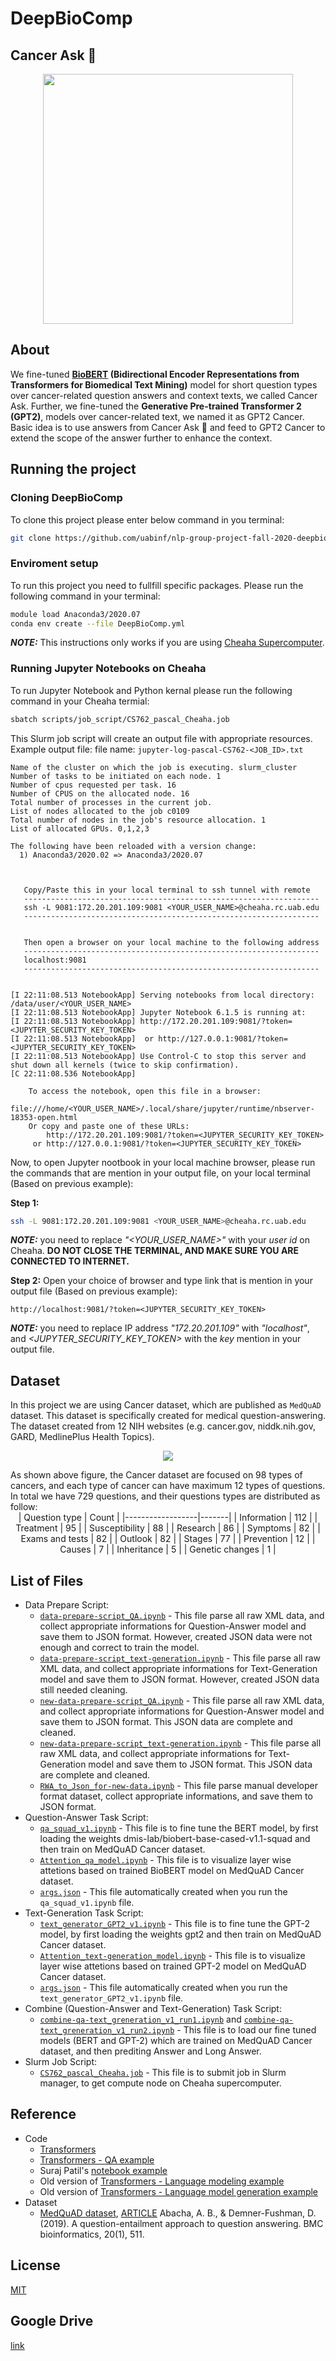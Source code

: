 # DeepBioComp
## Cancer Ask <!--:scorpion:-->:crab:
<p align="center">
    <img align="center" src="Images/Cancer_ask.svg" height="400">
</p>

## About

We fine-tuned **[BioBERT](https://huggingface.co/dmis-lab/biobert-base-cased-v1.1-squad) (Bidirectional Encoder Representations from Transformers for Biomedical Text Mining)** model for short question types over cancer-related question answers and context texts, we called Cancer Ask. Further, we fine-tuned the **Generative Pre-trained Transformer 2 (GPT2)**, models over cancer-related text, we named it as GPT2 Cancer. Basic idea is to use answers from Cancer Ask :crab: and feed to GPT2 Cancer to extend the scope of the answer further to enhance the context.

## Running the project

### Cloning DeepBioComp
To clone this project please enter below command in you terminal:
```bash
git clone https://github.com/uabinf/nlp-group-project-fall-2020-deepbiocomp
``` 

### Enviroment setup
To run this project you need to fullfill specific packages. Please run the following command in your terminal:
```bash
module load Anaconda3/2020.07
conda env create --file DeepBioComp.yml
```
_**NOTE:**_ This instructions only works if you are using [Cheaha Supercomputer](https://www.uab.edu/it/home/research-computing/cheaha).

### Running Jupyter Notebooks on Cheaha
To run Jupyter Notebook and Python kernal please run the following command in your Cheaha termial:
```bash
sbatch scripts/job_script/CS762_pascal_Cheaha.job
```
This Slurm job script will create an output file with appropriate resources. Example output file:
file name: `jupyter-log-pascal-CS762-<JOB_ID>.txt`
```
Name of the cluster on which the job is executing. slurm_cluster
Number of tasks to be initiated on each node. 1
Number of cpus requested per task. 16
Number of CPUS on the allocated node. 16
Total number of processes in the current job.
List of nodes allocated to the job c0109
Total number of nodes in the job's resource allocation. 1
List of allocated GPUs. 0,1,2,3

The following have been reloaded with a version change:
  1) Anaconda3/2020.02 => Anaconda3/2020.07



   Copy/Paste this in your local terminal to ssh tunnel with remote
   ------------------------------------------------------------------
   ssh -L 9081:172.20.201.109:9081 <YOUR_USER_NAME>@cheaha.rc.uab.edu
   ------------------------------------------------------------------


   Then open a browser on your local machine to the following address
   ------------------------------------------------------------------
   localhost:9081
   ------------------------------------------------------------------


[I 22:11:08.513 NotebookApp] Serving notebooks from local directory: /data/user/<YOUR_USER_NAME>
[I 22:11:08.513 NotebookApp] Jupyter Notebook 6.1.5 is running at:
[I 22:11:08.513 NotebookApp] http://172.20.201.109:9081/?token=<JUPYTER_SECURITY_KEY_TOKEN>
[I 22:11:08.513 NotebookApp]  or http://127.0.0.1:9081/?token=<JUPYTER_SECURITY_KEY_TOKEN>
[I 22:11:08.513 NotebookApp] Use Control-C to stop this server and shut down all kernels (twice to skip confirmation).
[C 22:11:08.536 NotebookApp]

    To access the notebook, open this file in a browser:
        file:///home/<YOUR_USER_NAME>/.local/share/jupyter/runtime/nbserver-18353-open.html
    Or copy and paste one of these URLs:
        http://172.20.201.109:9081/?token=<JUPYTER_SECURITY_KEY_TOKEN>
     or http://127.0.0.1:9081/?token=<JUPYTER_SECURITY_KEY_TOKEN>

```

Now, to open Jupyter nootbook in your local machine browser, please run the commands that are mention in your output file, on your local terminal (Based on previous example):

**Step 1:**
```bash
ssh -L 9081:172.20.201.109:9081 <YOUR_USER_NAME>@cheaha.rc.uab.edu
```
_**NOTE:**_ you need to replace _"<YOUR_USER_NAME>"_ with your _user id_ on Cheaha. **DO NOT CLOSE THE TERMINAL, AND MAKE SURE YOU ARE CONNECTED TO INTERNET.**

**Step 2:**
Open your choice of browser and type link that is mention in your output file (Based on previous example):
```
http://localhost:9081/?token=<JUPYTER_SECURITY_KEY_TOKEN>
```
_**NOTE:**_ you need to replace IP address _"172.20.201.109"_ with _"localhost"_, and _<JUPYTER_SECURITY_KEY_TOKEN>_ with the _key_ mention in your output file.


## Dataset
In this project we are using Cancer dataset, which are published as `MedQuAD` dataset. This dataset is specifically created for medical question-answering. The dataset created from 12 NIH websites (e.g. cancer.gov, niddk.nih.gov, GARD, MedlinePlus Health Topics).
<p align="center">
    <img align="center" src="Images/Cancer_qtypes.svg">
</p>
As shown above figure, the Cancer dataset are focused on 98 types of cancers, and each type of cancer can have maximum 12 types of questions. In total we have 729 questions, and their questions types are distributed as follow:

<center>
| Question type    | Count |
|------------------|-------|
| Information      | 112   |
| Treatment        | 95    |
| Susceptibility   | 88    |
| Research         | 86    |
| Symptoms         | 82    |
| Exams and tests  | 82    |
| Outlook          | 82    |
| Stages           | 77    |
| Prevention       | 12    |
| Causes           | 7     |
| Inheritance      | 5     |
| Genetic changes  | 1     |
</center>


## List of Files
* Data Prepare Script:
	* [`data-prepare-script_QA.ipynb`](https://github.com/uabinf/nlp-group-project-fall-2020-deepbiocomp/blob/main/dataset/data-prepare-script/data-prepare-script_QA.ipynb) - This file parse all raw XML data, and collect appropriate informations for Question-Answer model and save them to JSON format. However, created JSON data were not enough and correct to train the model.
	* [`data-prepare-script_text-generation.ipynb`](https://github.com/uabinf/nlp-group-project-fall-2020-deepbiocomp/blob/main/dataset/data-prepare-script/data-prepare-script_text-generation.ipynb) - This file parse all raw XML data, and collect appropriate informations for Text-Generation model and save them to JSON format. However, created JSON data still needed cleaning.
	* [`new-data-prepare-script_QA.ipynb`](https://github.com/uabinf/nlp-group-project-fall-2020-deepbiocomp/blob/main/dataset/data-prepare-script/new-data-prepare-script_QA.ipynb) - This file parse all raw XML data, and collect appropriate informations for Question-Answer model and save them to JSON format. This JSON data are complete and cleaned.
	* [`new-data-prepare-script_text-generation.ipynb`](https://github.com/uabinf/nlp-group-project-fall-2020-deepbiocomp/blob/main/dataset/data-prepare-script/new-data-prepare-script_text-generation.ipynb) - This file parse all raw XML data, and collect appropriate informations for Text-Generation model and save them to JSON format. This JSON data are complete and cleaned.
	* [`RWA_to_Json_for-new-data.ipynb`](https://github.com/uabinf/nlp-group-project-fall-2020-deepbiocomp/blob/main/dataset/data-prepare-script/RWA_to_Json_for-new-data.ipynb) - This file parse manual developer format dataset, collect appropriate informations, and save them to JSON format.
* Question-Answer Task Script:
	* [`qa_squad_v1.ipynb`](https://github.com/uabinf/nlp-group-project-fall-2020-deepbiocomp/blob/main/scripts/qa_script/qa_squad_v1.ipynb) - This file is to fine tune the BERT model, by first loading the weights dmis-lab/biobert-base-cased-v1.1-squad and then train on MedQuAD Cancer dataset.
	* [`Attention_qa_model.ipynb`](https://github.com/uabinf/nlp-group-project-fall-2020-deepbiocomp/blob/main/scripts/qa_script/Attention_qa_model.ipynb) - This file is to visualize layer wise attetions based on trained BioBERT model on MedQuAD Cancer dataset.
	* [`args.json`](https://github.com/uabinf/nlp-group-project-fall-2020-deepbiocomp/blob/main/scripts/qa_script/args.json) - This file automatically created when you run the `qa_squad_v1.ipynb` file.
* Text-Generation Task Script:
	* [`text_generator_GPT2_v1.ipynb`](https://github.com/uabinf/nlp-group-project-fall-2020-deepbiocomp/blob/main/scripts/text_generation_script/text_generator_GPT2_v1.ipynb) - This file is to fine tune the GPT-2 model, by first loading the weights gpt2 and then train on MedQuAD Cancer dataset.
	* [`Attention_text-generation_model.ipynb`](https://github.com/uabinf/nlp-group-project-fall-2020-deepbiocomp/blob/main/scripts/text_generation_script/Attention_text-generation_model.ipynb) - This file is to visualize layer wise attetions based on trained GPT-2 model on MedQuAD Cancer dataset.
	* [`args.json`](https://github.com/uabinf/nlp-group-project-fall-2020-deepbiocomp/blob/main/scripts/text_generation_script/args.json) - This file automatically created when you run the `text_generator_GPT2_v1.ipynb` file.
* Combine (Question-Answer and Text-Generation) Task Script:
	* [`combine-qa-text_greneration_v1_run1.ipynb`](https://github.com/uabinf/nlp-group-project-fall-2020-deepbiocomp/blob/main/scripts/combine-qa-text_greneration/combine-qa-text_greneration_v1_run1.ipynb) and [`combine-qa-text_greneration_v1_run2.ipynb`](https://github.com/uabinf/nlp-group-project-fall-2020-deepbiocomp/blob/main/scripts/combine-qa-text_greneration/combine-qa-text_greneration_v1_run2.ipynb) - This file is to load our fine tuned models (BERT and GPT-2) which are trained on MedQuAD Cancer dataset, and then prediting Answer and Long Answer.
* Slurm Job Script:
	* [`CS762_pascal_Cheaha.job`](https://github.com/uabinf/nlp-group-project-fall-2020-deepbiocomp/blob/main/scripts/job_script/CS762_pascal_Cheaha.job) - This file is to submit job in Slurm manager, to get compute node on Cheaha supercomputer.

<!--
![Cancer Ask Logo](Images/Data_t2.svg)

### Table 1. List of the Cancer type and question type.

| Cancer type                                                       | Question type |
|-------------------------------------------------------------------|---------------|
| Ovarian Epithelial, Fallopian Tube, and Primary Peritoneal Cancer | 10            |
| Breast Cancer                                                     | 10            |
| Anal Cancer                                                       | 9             |
| Adult Central Nervous System Tumors                               | 9             |
| Childhood Astrocytomas                                            | 9             |
| Childhood Brain Stem Glioma                                       | 9             |
| Endometrial Cancer                                                | 9             |
| Childhood Extracranial Germ Cell Tumors                           | 9             |
| Retinoblastoma                                                    | 9             |
| Neuroblastoma                                                     | 9             |
| Prostate Cancer                                                   | 9             |
| Adult Acute Myeloid Leukemia                                      | 8             |
| Chronic Myelogenous Leukemia                                      | 8             |
| Hairy Cell Leukemia                                               | 8             |
| Childhood Acute Myeloid Leukemia and Other Myeloid Malignancies   | 8             |
| Adult Soft Tissue Sarcoma                                         | 8             |
| Childhood Soft Tissue Sarcoma                                     | 8             |
| Adult Hodgkin Lymphoma                                            | 8             |
| Adult Non-Hodgkin Lymphoma                                        | 8             |
| Childhood Hodgkin Lymphoma                                        | 8             |
| Childhood Central Nervous System Atypical Teratoid/Rhabdoid Tumor | 8             |
| Childhood Central Nervous System Germ Cell Tumors                 | 8             |
| Childhood Craniopharyngioma                                       | 8             |
| Childhood Ependymoma                                              | 8             |
| Adult Primary Liver Cancer                                        | 8             |
| Bile Duct Cancer (Cholangiocarcinoma)                             | 8             |
| Childhood Liver Cancer                                            | 8             |
| Osteosarcoma and Malignant Fibrous Histiocytoma of Bone           | 8             |
| Gastrointestinal Carcinoid Tumors                                 | 8             |
| Uterine Sarcoma                                                   | 8             |
| Extragonadal Germ Cell Tumors                                     | 8             |
| Intraocular (Uveal) Melanoma                                      | 8             |
| Gallbladder Cancer                                                | 8             |
| Gestational Trophoblastic Disease                                 | 8             |
| Langerhans Cell Histiocytosis                                     | 8             |
| Hypopharyngeal Cancer                                             | 8             |
| Laryngeal Cancer                                                  | 8             |
| Lip and Oral Cavity Cancer                                        | 8             |
| Nasopharyngeal Cancer                                             | 8             |
| Oropharyngeal Cancer                                              | 8             |
| Paranasal Sinus and Nasal Cavity Cancer                           | 8             |
| Salivary Gland Cancer                                             | 8             |
| Pancreatic Cancer                                                 | 8             |
| Wilms Tumor and Other Childhood Kidney Tumors                     | 8             |
| Male Breast Cancer                                                | 8             |
| Skin Cancer                                                       | 8             |
| Melanoma                                                          | 8             |
| Merkel Cell Carcinoma                                             | 8             |
| Non-Small Cell Lung Cancer                                        | 8             |
| Parathyroid Cancer                                                | 8             |
| Penile Cancer                                                     | 8             |
| Pituitary Tumors                                                  | 8             |
| Colon Cancer                                                      | 8             |
| Rectal Cancer                                                     | 8             |
| Adult Acute Lymphoblastic Leukemia                                | 7             |
| Chronic Lymphocytic Leukemia                                      | 7             |
| Childhood Acute Lymphoblastic Leukemia                            | 7             |
| Childhood Rhabdomyosarcoma                                        | 7             |
| Mycosis Fungoides and the Szary Syndrome                          | 7             |
| Childhood Non-Hodgkin Lymphoma                                    | 7             |
| Childhood Brain and Spinal Cord Tumors                            | 7             |
| Childhood Central Nervous System Embryonal Tumors                 | 7             |
| Ewing Sarcoma                                                     | 7             |
| Ovarian Germ Cell Tumors                                          | 7             |
| Ovarian Low Malignant Potential Tumors                            | 7             |
| Metastatic Squamous Neck Cancer with Occult Primary               | 7             |
| Pancreatic Neuroendocrine Tumors (Islet Cell Tumors)              | 7             |
| Transitional Cell Cancer of the Renal Pelvis and Ureter           | 7             |
| Plasma Cell Neoplasms (Including Multiple Myeloma)                | 7             |
| Small Cell Lung Cancer                                            | 7             |
| Small Intestine Cancer                                            | 7             |
| Thymoma and Thymic Carcinoma                                      | 7             |
| Urethral Cancer                                                   | 7             |
| Vulvar Cancer                                                     | 7             |
| Gastrointestinal Stromal Tumors                                   | 6             |
| AIDS-Related Lymphoma                                             | 6             |
| Primary CNS Lymphoma                                              | 6             |
| Testicular Cancer                                                 | 6             |
| Chronic Myelomonocytic Leukemia                                   | 5             |
| Kaposi Sarcoma                                                    | 4             |
| Childhood Vascular Tumors                                         | 4             |
| Liver (Hepatocellular) Cancer                                     | 4             |
| Chronic Myeloproliferative Neoplasms                              | 4             |
| Polycythemia Vera                                                 | 4             |
| Primary Myelofibrosis                                             | 4             |
| Essential Thrombocythemia                                         | 4             |
| Myelodysplastic/ Myeloproliferative Neoplasms                     | 4             |
| Juvenile Myelomonocytic Leukemia                                  | 4             |
| Atypical Chronic Myelogenous Leukemia                             | 4             |
| Ovarian, Fallopian Tube, and Primary Peritoneal Cancer            | 4             |
| Oral Cavity and Oropharyngeal Cancer                              | 4             |
| Renal Cell Cancer                                                 | 4             |
| Colorectal Cancer                                                 | 4             |
| Chronic Eosinophilic Leukemia                                     | 3             |
| Myelodysplastic/ Myeloproliferative Neoplasm, Unclassifiable      | 3             |
| Lung Cancer                                                       | 3             |
| Myelodysplastic Syndromes                                         | 2             |
| Chronic Neutrophilic Leukemia                                     | 2             |

-->

## Reference
* Code
	* [Transformers](https://github.com/huggingface/transformers)
	* [Transformers - QA example](https://github.com/huggingface/transformers/blob/master/examples/question-answering/run_squad.py)
	* Suraj Patil's [notebook example](https://github.com/patil-suraj/Notebooks/blob/master/longformer_qa_training.ipynb)
	* Old version of [Transformers - Language modeling example](https://github.com/huggingface/transformers/blob/master/examples/contrib/legacy/run_language_modeling.py)
	* Old version of [Transformers - Language model generation example](https://github.com/huggingface/transformers/blob/master/examples/text-generation/run_generation.py)
* Dataset
	* [MedQuAD dataset](https://github.com/abachaa/MedQuAD/tree/master/1_CancerGov_QA), [ARTICLE](https://arxiv.org/abs/1901.08079) Abacha, A. B., & Demner-Fushman, D. (2019). A question-entailment approach to question answering. BMC bioinformatics, 20(1), 511.

## License
[MIT](https://github.com/uabinf/nlp-group-project-fall-2020-deepbiocomp/blob/main/LICENSE)

## Google Drive
[link](https://drive.google.com/drive/folders/1YmDINjCupRHrTMihE9k8r8wTxL1H5UCv?usp=sharing)
